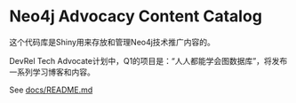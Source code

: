 # Neo4j Advocacy Content Catalog

这个代码库是Shiny用来存放和管理Neo4j技术推广内容的。

DevRel Tech Advocate计划中，Q1的项目是：“人人都能学会图数据库”，将发布一系列学习博客和内容。

See [docs/README.md](docs/README.md)